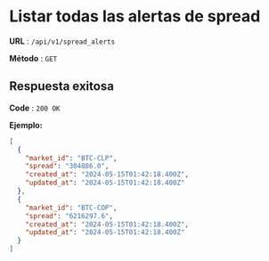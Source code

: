 # Listar todas las alertas de spread

**URL** : `/api/v1/spread_alerts`

**Método** : `GET`

## Respuesta exitosa

**Code** : `200 OK`

**Ejemplo:**

```json
[
  {
    "market_id": "BTC-CLP",
    "spread": "304886.0",
    "created_at": "2024-05-15T01:42:18.400Z",
    "updated_at": "2024-05-15T01:42:18.400Z"
  },
  {
    "market_id": "BTC-COP",
    "spread": "6216297.6",
    "created_at": "2024-05-15T01:42:18.400Z",
    "updated_at": "2024-05-15T01:42:18.400Z"
  }
]
```

